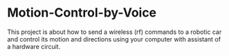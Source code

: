 Motion-Control-by-Voice
=======================

This project is about how to send a wireless (rf) commands to a robotic car and control its motion and directions using your computer with assistant of a hardware circuit.

